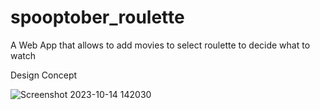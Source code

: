 # spooptober_roulette
A Web App that allows to add movies to select roulette to decide what to watch

Design Concept

![Screenshot 2023-10-14 142030](https://github.com/Glebeserker/spooptober_roulette/assets/71087238/741c061b-3064-41e3-b224-d88d0762ff0f)
